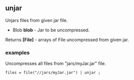 ## unjar

Unjars files from given jar file.

 * Blob __blob__ - Jar to be uncompressed.

Returns __[File]__ - arrays of File uncompressed from given jar.

### examples
Uncompresses all files from "jars/myJar.jar" file.

```
files = file("//jars/myJar.jar") | unjar ;
```

